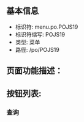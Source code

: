 
## 基本信息

- 标识符: menu.po.POJS19
- 标识符缩写: POJS19
- 类型: 菜单
- 路径: /po/POJS19

## 页面功能描述：





## 按钮列表:


### 查询


